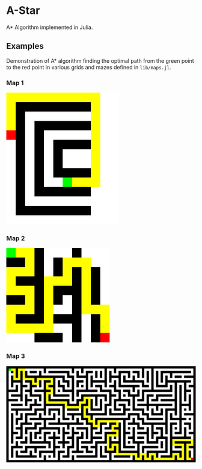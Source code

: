 # A-Star
A* Algorithm implemented in Julia.

## Examples

Demonstration of A* algorithm finding the optimal path from the green point to the red point in various grids and mazes defined in `lib/maps.jl`.

### Map 1

![M1](/imgs/path-1.png)

### Map 2

![M2](/imgs/path-2.png)

### Map 3

![M3](/imgs/path-3.png)